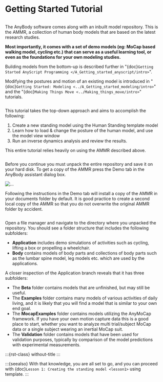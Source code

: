 # Getting Started Tutorial

```{rubric} The AnyBody Managed Model Repository (AMMR)
```

The AnyBody software comes along with an inbuilt model repository. This
is the AMMR, a collection of human body models that are based on the
latest research studies.

**Most importantly, it comes with a set of demo models (eg: MoCap
based walking model, cycling etc.) that can serve as a useful learning
tool, or even as the foundations for your own modeling studies.**

Building models from the bottom-up is described further in "{doc}`Getting Started AnyScript Programming </A_Getting_started_anyscript/intro>`".

Modifying the postures and motion of an existing model is introduced in "{doc}`Getting Started:
Modeling <../A_Getting_started_modeling/intro>`" and the "{doc}`Making
Things Move <../Making_things_move/intro>`" tutorials.

```{rubric} Goals for this tutorial
```

This tutorial takes the top-down approach and aims to accomplish the following:

1. Create a new standing model using the Human Standing template model
2. Learn how to load & change the posture of the human model, and use the model view window
3. Run an inverse dynamics analysis and review the results.

This entire tutorial relies heavily on using the AMMR described above.

```{rubric} Setup the AMMR
```

Before you continue you must unpack the entire repository and save it on
your hard disk. To get a copy of the AMMR press the Demo tab in the
AnyBody assistant dialog box.

![...](_static/intro/image1.png)

Following the instructions in the Demo tab will install a copy of the AMMR in your documents folder by
default. It is good practice to create a second local copy of the AMMR
so that you do not overwrite the original AMMR folder by accident.

```{rubric} AMMR structure
```

Open a file manager and navigate to the directory where you unpacked the
repository. You should see a folder structure that includes the
following subfolders:

- **Application** includes demo simulations of activities such as cycling, lifting
  a box or propelling a wheelchair.
- **Body** contains models of body parts and collections of body parts such as the lumbar spine model, leg models etc.
  which are used by the applications.

A closer inspection of the Application branch reveals that it has three subfolders:

- The **Beta** folder contains models that are unfinished, but may still be useful.
- The **Examples** folder contains many models of various activities of daily living, and it is likely that you
  will find a model that is similar to your own end goal.
- The **MocapExamples** folder contains models utilizing the AnyMoCap framework. If you have your own motion capture data this is a good place to start,
  whether you want to analyze multi trial/subject MoCap data or a single subject wearing an inertial MoCap suit.
- The **Validation** folder contains models that have been used for validation purposes, typically by comparison of the model predictions
  with experimental measurements.

:::{rst-class} without-title
:::

:::{seealso}
With that knowledge, you are all set to go, and you can proceed with
{doc}`Lesson 1: Creating the standing model <lesson1>` using
template.
:::
